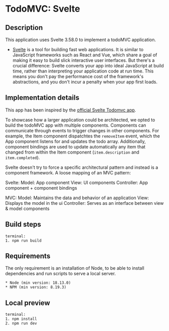 # TodoMVC: Svelte

## Description

This application uses Svelte 3.58.0 to implement a todoMVC application.

-   [Svelte](https://svelte.dev/) is a tool for building fast web applications. It is similar to JavaScript frameworks such as React and Vue, which share a goal of making it easy to build slick interactive user interfaces.
    But there's a crucial difference: Svelte converts your app into ideal JavaScript at build time, rather than interpreting your application code at run time. This means you don't pay the performance cost of the framework's abstractions, and you don't incur a penalty when your app first loads.

## Implementation details

This app has been inspired by the [official Svelte Todomvc app](https://github.com/sveltejs/svelte-todomvc).

To showcase how a larger application could be architected, we opted to build the todoMVC app with multiple components. 
Components can communicate through events to trigger changes in other components. For example, the Item component dispatchtes the `removeItem` event, which the App component listens for and updates the todo array. 
Additionally, component bindings are used to update automatically any item that changed from within the Item component (`item.description` and `item.completed`). 

Svelte doesn't try to force a specific architectural pattern and instead is a component framework. 
A loose mapping of an MVC pattern:

Svelte:
Model: App component
View: UI components
Controller: App component + component bindings

MVC:
Model: Maintains the data and behavior of an application
View: Displays the model in the ui
Controller: Serves as an interface between view & model components

## Build steps

```
terminal:
1. npm run build
```

## Requirements

The only requirement is an installation of Node, to be able to install dependencies and run scripts to serve a local server.

```
* Node (min version: 18.13.0)
* NPM (min version: 8.19.3)
```

## Local preview

```
terminal:
1. npm install
2. npm run dev
```
